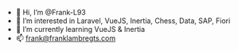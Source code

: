 - 👋 Hi, I’m @Frank-L93
- 👀 I’m interested in Laravel, VueJS, Inertia, Chess, Data, SAP, Fiori
- 🌱 I’m currently learning VueJS & Inertia
- 📫 frank@franklambregts.com


